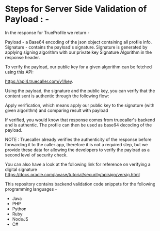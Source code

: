 #  Steps for Server Side Validation of Payload : -

In the response for TrueProfile we return -

Payload - a Base64 encoding of the json object containing all profile info.
Signature - contains the payload's signature. Signature is generated by applying signing algorithm with our private key
Signature Algorithm in the response header.

To verify the payload, our public key for a given algorithm can be fetched using this API:

https://api4.truecaller.com/v1/key.

Using the payload, the signature and the public key, you can verify that the content sent is authentic through the following flow:

Apply verification, which means apply our public key to the signature (with given algorithm) and comparing result with payload 

If verified, you would know that response comes from truecaller's backend and is authentic. The profile can then be used as base64 decoding of the payload.

NOTE : Truecaller already verifies the authenticity of the response before forwarding it to the caller app, therefore it is not a required step, but we provide these data for allowing the developers to verify the payload as a second level of security check.

You can also have a look at the following link for reference on verifying a digital signature
https://docs.oracle.com/javase/tutorial/security/apisign/versig.html

This repository contains backend validation code snippets for the following programming languages -

 - Java
 - PHP
 - Python
 - Ruby
 - NodeJS
 - C#
